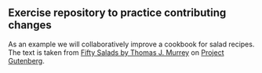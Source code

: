 

## Exercise repository to practice contributing changes

As an example we will collaboratively improve a cookbook for salad recipes.
The text is taken from
[Fifty Salads by Thomas J. Murrey](https://www.gutenberg.org/ebooks/24542)
on   [Project Gutenberg](https://www.gutenberg.org/).
